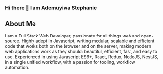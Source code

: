 ### Hi there 👋 I am Ademuyiwa Stephanie

<!--
**aizuanjeme/aizuanjeme** is a ✨ _special_ ✨ repository because its `README.md` (this file) appears on your GitHub profile.

Here are some ideas to get you started:

- 🔭 I’m currently working on ...
- 🌱 I’m currently learning ...
- 👯 I’m looking to collaborate on ...
- 🤔 I’m looking for help with ...
- 💬 Ask me about ...
- 📫 How to reach me: ...
- 😄 Pronouns: ...
- ⚡ Fun fact: ...
-->

## About Me
I am a Full Stack Web Developer, passionate for all things web and open-source. Highly adept in Javascript, writing modular, scalable and efficient code that works both on the browser and on the server, making modern web applications work as they should: beautiful, efficient, fast, and easy to use. Experienced in using Javascript ES6+, React, Redux, NodeJS, NestJS, in a single unified workflow, with a passion for tooling, workflow automation.

<!-- [<img src='https://cdn.jsdelivr.net/npm/simple-icons@3.0.1/icons/icloud.svg' alt='website' height='40'>](https://stephportfolio.netlify.app/)  [<img src='https://cdn.jsdelivr.net/npm/simple-icons@3.0.1/icons/linkedin.svg' alt='linkedin' height='40'>](https://www.linkedin.com/in/stephanie-ademuyiwa-89686a1b0/)  [<img src='https://cdn.jsdelivr.net/npm/simple-icons@3.0.1/icons/github.svg' alt='github' height='40'>](https://github.com/aizuanjeme)   -->


<!-- [![Top Langs](https://github-readme-stats.vercel.app/api/top-langs/?username=aizuanjeme)](https://github.com/anuraghazra/github-readme-stats)  -->
<!-- ## :fire: My Stats :
[![GitHub Streak](https://github-readme-streak-stats.herokuapp.com?user=aizuanjeme&theme=dark)](https://git.io/streak-stats) -->
